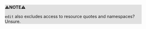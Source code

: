 <div style="margin:2em; background-color: #e0e0e0;">

<strong>⚠️NOTE️️️⚠️</strong>

`edit` also excludes access to resource quotes and namespaces? Unsure.
</div>

